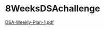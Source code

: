 # 8WeeksDSAchallenge
[DSA-Weekly-Plan-1.pdf](https://github.com/NeverYash/8WeeksDSAchallenge/files/8837386/DSA-Weekly-Plan-1.pdf)
